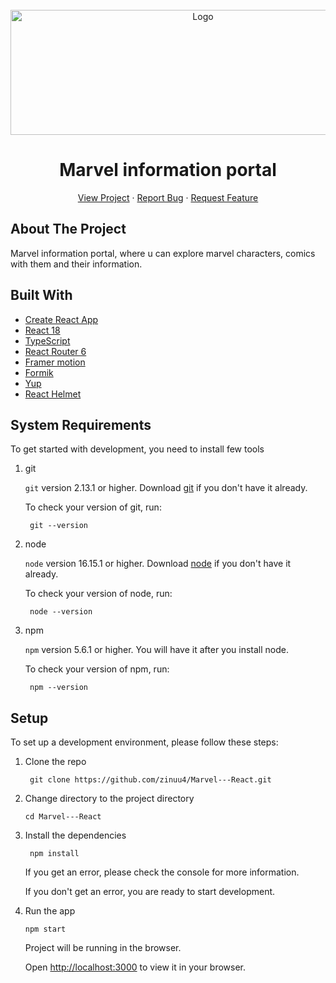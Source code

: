 <!-- PROJECT LOGO -->

<br />
<div align="center">
  <a href="https://marvel-project-umber.vercel.app/">    
    <img src="https://firebasestorage.googleapis.com/v0/b/auth-pizza-day.appspot.com/o/Marvel_Logo.png?alt=media&token=a58676e6-6468-4d41-a6ff-5042e7092f74" alt="Logo" height="200" width="600">
  </a>
  
  <h1 align="center">Marvel information portal</h1>

  <p align="center">
    <a href="https://marvel-project-umber.vercel.app/">View Project</a>
    ·
    <a href="https://github.com/zinuu4/Marvel---React/issues">Report Bug</a>
    ·
    <a href="https://github.com/zinuu4/Marvel---React/issues">Request Feature</a>
  </p>
</div>

## About The Project

Marvel information portal, where u can explore marvel characters, comics with them and their information.

## Built With

- [Create React App](https://create-react-app.dev/)
- [React 18](https://reactjs.org/)
- [TypeScript](https://www.typescriptlang.org/)
- [React Router 6](https://reactrouter.com/)
- [Framer motion](https://www.framer.com/motion/)
- [Formik](https://formik.org/)
- [Yup](https://github.com/jquense/yup)
- [React Helmet](https://github.com/nfl/react-helmet)

## System Requirements

To get started with development, you need to install few tools

1. git

   `git` version 2.13.1 or higher. Download [git](https://git-scm.com/downloads) if you don't have it already.

   To check your version of git, run:

   ```shell
    git --version
   ```

2. node

   `node` version 16.15.1 or higher. Download [node](https://nodejs.org/en/download/) if you don't have it already.

   To check your version of node, run:

   ```shell
    node --version
   ```

3. npm

   `npm` version 5.6.1 or higher. You will have it after you install node.

   To check your version of npm, run:

   ```shell
    npm --version
   ```

## Setup

To set up a development environment, please follow these steps:

1. Clone the repo

   ```shell
    git clone https://github.com/zinuu4/Marvel---React.git
   ```

2. Change directory to the project directory

   ```shell
   cd Marvel---React
   ```

3. Install the dependencies

   ```shell
    npm install
   ```

   If you get an error, please check the console for more information.

   If you don't get an error, you are ready to start development.

4. Run the app

   ```shell
   npm start
   ```

   Project will be running in the browser.

   Open [http://localhost:3000](http://localhost:3000) to view it in your browser.
